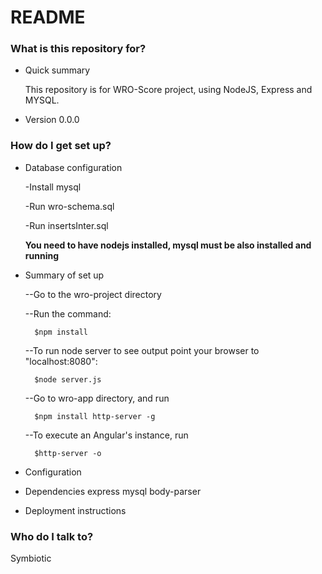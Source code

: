 # README #



### What is this repository for? ###

* Quick summary 

	This repository is for WRO-Score project, using NodeJS, Express and MYSQL.

* Version 
0.0.0


### How do I get set up? ###

* Database configuration

	-Install mysql

	-Run wro-schema.sql

	-Run insertsInter.sql

	**You need to have nodejs installed, mysql must be also installed and running**

* Summary of set up

	--Go to the wro-project directory

	--Run the command:

		$npm install

	--To run node server to see output point your browser to "localhost:8080":

		$node server.js

	--Go to wro-app directory, and run

		$npm install http-server -g
	
	--To execute an Angular's instance, run

		$http-server -o


* Configuration


* Dependencies
express
mysql
body-parser



* Deployment instructions



### Who do I talk to? ###
Symbiotic